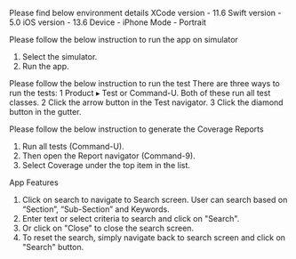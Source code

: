 Please find below environment details
XCode version - 11.6
Swift version -  5.0
iOS version - 13.6
Device - iPhone
Mode - Portrait

Please follow the below instruction to run the app on simulator
1. Select the simulator.
2. Run the app.

Please follow the below instruction to run the test
There are three ways to run the tests:
	1	Product ▸ Test or Command-U. Both of these run all test classes.
	2	Click the arrow button in the Test navigator.
	3	Click the diamond button in the gutter.

Please follow the below instruction to generate the Coverage Reports
1. Run all tests (Command-U).
2. Then open the Report navigator (Command-9).
3. Select Coverage under the top item in the list.

App Features
1. Click on search to navigate to Search screen. User can search based on “Section”, “Sub-Section” and Keywords.
3. Enter text or select criteria to search and click on "Search".
4. Or click on "Close" to close the search screen.
5. To reset the search, simply navigate back to search screen and click on "Search" button.
